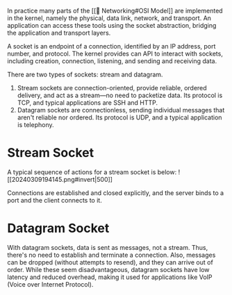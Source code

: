 In practice many parts of the [[🗼 Networking#OSI Model]] are implemented in the kernel, namely the physical, data link, network, and transport. An application can access these tools using the socket abstraction, bridging the application and transport layers.

A socket is an endpoint of a connection, identified by an IP address, port number, and protocol. The kernel provides can API to interact with sockets, including creation, connection, listening, and sending and receiving data.

There are two types of sockets: stream and datagram.
1. Stream sockets are connection-oriented, provide reliable, ordered delivery, and act as a stream—no need to packetize data. Its protocol is TCP, and typical applications are SSH and HTTP.
2. Datagram sockets are connectionless, sending individual messages that aren't reliable nor ordered. Its protocol is UDP, and a typical application is telephony.

# Stream Socket
A typical sequence of actions for a stream socket is below:
![[20240309194145.png#invert|500]]

Connections are established and closed explicitly, and the server binds to a port and the client connects to it.

# Datagram Socket
With datagram sockets, data is sent as messages, not a stream. Thus, there's no need to establish and terminate a connection. Also, messages can be dropped (without attempts to resend), and they can arrive out of order. While these seem disadvantageous, datagram sockets have low latency and reduced overhead, making it used for applications like VoIP (Voice over Internet Protocol).